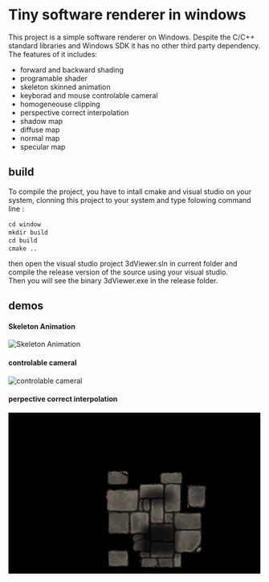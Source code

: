 # Tiny software renderer in windows #
This project is a simple software renderer on Windows. Despite the C/C++ standard libraries and Windows SDK it has no other third party dependency. The features of it includes:

* forward and backward shading
* programable shader
* skeleton skinned animation
* keyborad and mouse controlable cameral
* homogeneouse clipping
* perspective correct interpolation
* shadow map
* diffuse map
* normal map
* specular map
## build 
To compile the project, you have to intall cmake and visual studio on your  system, clonning this project to your system and type folowing command line :

    cd window
    mkdir build
    cd build
    cmake ..
then open the visual studio project 3dViewer.sln in current folder and compile the release version of the source using your visual studio.  
Then you will see the binary 3dViewer.exe in the release folder.

## demos

#### Skeleton Animation

![Skeleton Animation](demos/animation.gif)

#### controlable cameral

![controlable cameral](demos/cameral.gif)

#### perpective correct interpolation

![perspective correct interpolation](demos/SDGIF_Rusult_1.gif)
